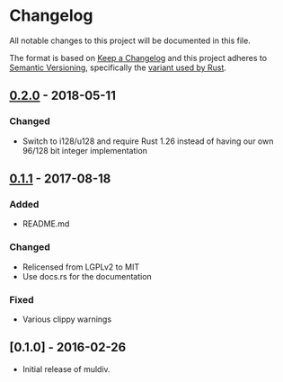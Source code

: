 # Changelog
All notable changes to this project will be documented in this file.

The format is based on [Keep a Changelog](http://keepachangelog.com/en/1.0.0/)
and this project adheres to [Semantic Versioning](http://semver.org/spec/v2.0.0.html),
specifically the [variant used by Rust](http://doc.crates.io/manifest.html#the-version-field).

## [0.2.0] - 2018-05-11
### Changed
- Switch to i128/u128 and require Rust 1.26 instead of having our own 96/128
  bit integer implementation

## [0.1.1] - 2017-08-18
### Added
- README.md

### Changed
- Relicensed from LGPLv2 to MIT
- Use docs.rs for the documentation

### Fixed
- Various clippy warnings

## [0.1.0] - 2016-02-26

- Initial release of muldiv.

[Unreleased]: https://github.com/sdroege/rust-muldiv/compare/0.2.0...HEAD
[0.2.0]: https://github.com/sdroege/rust-muldiv/compare/0.1.1...0.2.0
[0.1.1]: https://github.com/sdroege/rust-muldiv/compare/0.1.0...0.1.1
